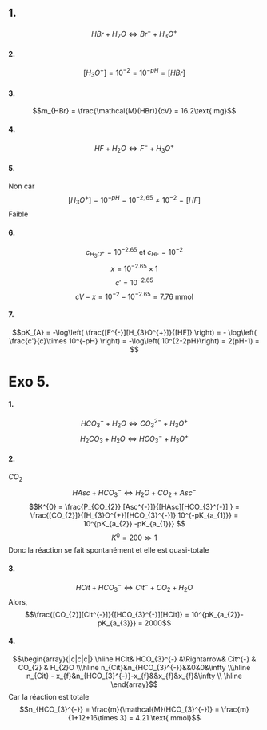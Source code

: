 ## 1.
$$HBr + H_{2}O \Leftrightarrow Br^{-} + H_{3}O^{+}$$
#### 2.
$$[H_{3}O^{+}] = 10^{-2} = 10^{-pH} = [HBr]$$
#### 3.
$$m_{HBr} = \frac{\mathcal{M}(HBr)}{cV} = 16.2\text{ mg}$$

#### 4.
$$HF + H_{2}O \Leftrightarrow F^{-} + H_{3}O^{+}$$

#### 5.
Non car 
$$[H_{3}O^{+}] = 10^{-pH}= 10^{-2,65} \neq 10^{-2} = [HF]$$
Faible
#### 6.
$$c_{H_{3}O^{+}} = 10^{-2.65} \text{ et } c_{HF} = 10^{-2}$$
$$x = 10^{-2.65}\times 1 $$
$$c' = 10^{-2.65}$$
$$cV-x = 10^{-2} - 10^{-2.65} = 7.76 \text{ mmol}$$
#### 7.
$$pK_{A} = -\log\left( \frac{[F^{-}][H_{3}O^{+}]}{[HF]} \right) = - \log\left( \frac{c'}{c}\times 10^{-pH} \right) = -\log\left( 10^{2-2pH}\right) = 2(pH-1) =  $$

# Exo 5.
#### 1.
$$HCO_{3}^{-} + H_{2}O \Leftrightarrow CO_{3}^{2-}+ H_{3}O^{+}$$
$$H_{2}CO_{3} + H_{2}O \Leftrightarrow HCO_{3}^{-}+H_{3}O^{+} $$

#### 2.
$CO_{2}$
$$HAsc + HCO_{3}^{-} \Leftrightarrow H_{2}O + CO_{2} + Asc^{-}$$
$$K^{0} = \frac{P_{CO_{2}} [Asc^{-}]}{[HAsc][HCO_{3}^{-}] } = \frac{[CO_{2}]}{[H_{3}O^{+}][HCO_{3}^{-}]} 10^{-pK_{a_{1}}} = 10^{pK_{a_{2}} -pK_{a_{1}}} $$
$$K^{0}= 200 \gg 1$$
Donc la réaction se fait spontanément et elle est quasi-totale

#### 3.
$$HCit + HCO_{3}^{-} \Leftrightarrow Cit^{-} + CO_{2}+H_{2}O$$
Alors, 
$$\frac{[CO_{2}][Cit^{-}]}{[HCO_{3}^{-}][HCit]} = 10^{pK_{a_{2}}-pK_{a_{3}}} = 2000$$
#### 4.
$$\begin{array}{|c|c|c|} \hline
HCit& HCO_{3}^{-} &\Rightarrow& Cit^{-} & CO_{2} & H_{2}O \\\hline
n_{Cit}&n_{HCO_{3}^{-}}&&0&0&\infty \\\hline
n_{Cit} - x_{f}&n_{HCO_{3}^{-}}-x_{f}&&x_{f}&x_{f}&\infty \\ \hline
\end{array}$$
Car la réaction est totale
$$n_{HCO_{3}^{-}} = \frac{m}{\mathcal{M}(HCO_{3}^{-})} = \frac{m}{1+12+16\times 3} = 4.21 \text{ mmol}$$
$$$$